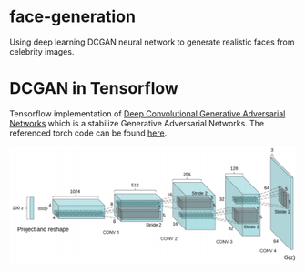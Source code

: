 # face-generation

Using deep learning DCGAN neural network to generate realistic faces from celebrity images.

# DCGAN in Tensorflow

Tensorflow implementation of [Deep Convolutional Generative Adversarial Networks](http://arxiv.org/abs/1511.06434) which is a stabilize Generative Adversarial Networks. The referenced torch code can be found [here](https://github.com/soumith/dcgan.torch).

<img src="https://raw.githubusercontent.com/carpedm20/DCGAN-tensorflow/master/DCGAN.png">
